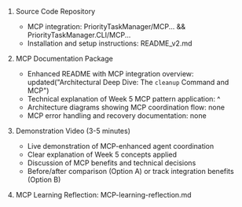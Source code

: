 1. Source Code Repository
    - MCP integration: PriorityTaskManager/MCP... && PriorityTaskManager.CLI/MCP...
    - Installation and setup instructions: README_v2.md

2. MCP Documentation Package
    - Enhanced README with MCP integration overview: updated("Architectural Deep Dive: The `cleanup` Command and MCP")
    - Technical explanation of Week 5 MCP pattern application: ^
    - Architecture diagrams showing MCP coordination flow: none
    - MCP error handling and recovery documentation: none

3. Demonstration Video (3-5 minutes)
    - Live demonstration of MCP-enhanced agent coordination
    - Clear explanation of Week 5 concepts applied
    - Discussion of MCP benefits and technical decisions
    - Before/after comparison (Option A) or track integration benefits (Option B)

4. MCP Learning Reflection: MCP-learning-reflection.md